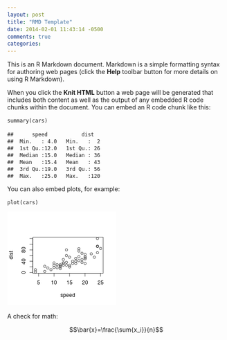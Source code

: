 ```yaml
---
layout: post
title: "RMD Template"
date: 2014-02-01 11:43:14 -0500
comments: true
categories:
---
```

 
 
This is an R Markdown document. Markdown is a simple formatting syntax for authoring web pages (click the **Help** toolbar button for more details on using R Markdown).
 
When you click the **Knit HTML** button a web page will be generated that includes both content as well as the output of any embedded R code chunks within the document. You can embed an R code chunk like this:
 

    summary(cars)

    ##      speed           dist    
    ##  Min.   : 4.0   Min.   :  2  
    ##  1st Qu.:12.0   1st Qu.: 26  
    ##  Median :15.0   Median : 36  
    ##  Mean   :15.4   Mean   : 43  
    ##  3rd Qu.:19.0   3rd Qu.: 56  
    ##  Max.   :25.0   Max.   :120

 
You can also embed plots, for example:
 

    plot(cars)

![plot of chunk unnamed-chunk-2](/images/figure/unnamed-chunk-2.png) 

 
A check for math:
 
$$\bar{x}=\frac{\sum{x_i}}{n}$$
 
 
